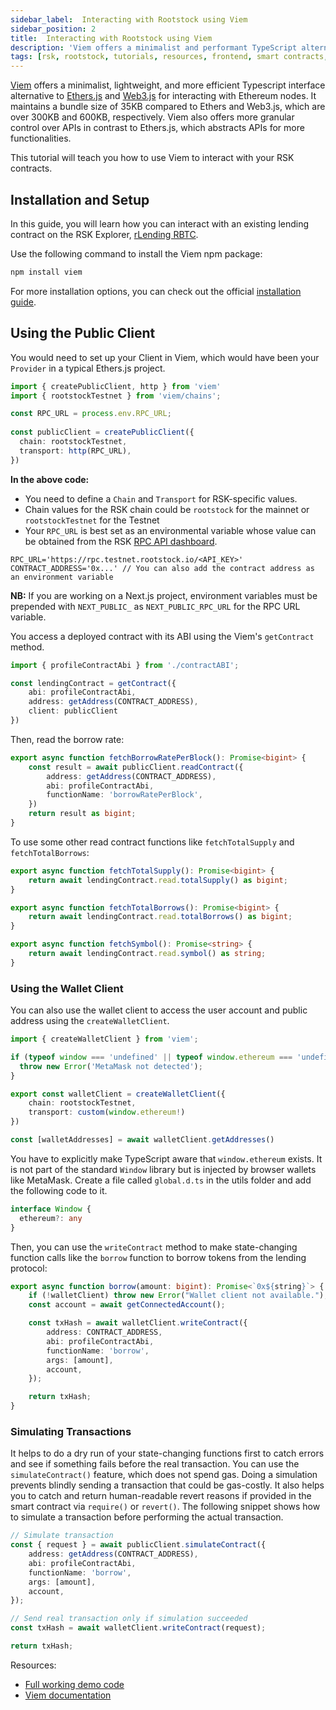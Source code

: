 ```yaml
---
sidebar_label:  Interacting with Rootstock using Viem
sidebar_position: 2
title:  Interacting with Rootstock using Viem
description: 'Viem offers a minimalist and performant TypeScript alternative to Ethers.js and Web3.js for frontends to interact with deployed contracts when building dApps. This guide will teach developers how to use Viem when building for RSK.'
tags: [rsk, rootstock, tutorials, resources, frontend, smart contracts, dapps, viem]
---
```



[Viem](https://viem.sh/) offers a minimalist, lightweight, and more efficient Typescript interface alternative to [Ethers.js](https://docs.ethers.org/v5/) and [Web3.js](https://web3js.readthedocs.io/en/v1.10.0/) for interacting with Ethereum nodes. It maintains a bundle size of 35KB compared to Ethers and Web3.js, which are over 300KB and 600KB, respectively. Viem also offers more granular control over APIs in contrast to Ethers.js, which abstracts APIs for more functionalities. 

This tutorial will teach you how to use Viem to interact with your RSK contracts.


## Installation and Setup

In this guide, you will learn how you can interact with an existing lending contract on the RSK Explorer, [rLending RBTC](https://explorer.testnet.rootstock.io/address/0xc19f0882bf318c9f8767c7d520018888e878417b).

Use the following command to install the Viem npm package:

```bash
npm install viem
```

For more installation options, you can check out the official [installation guide](https://viem.sh/docs/installation).

## Using the Public Client

You would need to set up your Client in Viem, which would have been your `Provider` in a typical Ethers.js project.

```ts
import { createPublicClient, http } from 'viem'
import { rootstockTestnet } from 'viem/chains';

const RPC_URL = process.env.RPC_URL;
 
const publicClient = createPublicClient({ 
  chain: rootstockTestnet, 
  transport: http(RPC_URL), 
}) 
```

**In the above code:** 
- You need to define a `Chain` and `Transport` for RSK-specific values. 
- Chain values for the RSK chain could be `rootstock` for the mainnet or `rootstockTestnet` for the Testnet
- Your `RPC_URL` is best set as an environmental variable whose value can be obtained from the RSK [RPC API dashboard](https://dev.rootstock.io/developers/rpc-api/rootstock/setup/).

```
RPC_URL='https://rpc.testnet.rootstock.io/<API_KEY>'
CONTRACT_ADDRESS='0x...' // You can also add the contract address as an environment variable 
```

**NB:** If you are working on a Next.js project, environment variables must be prepended with `NEXT_PUBLIC_` as `NEXT_PUBLIC_RPC_URL` for the RPC URL variable.


You access a deployed contract with its ABI using the Viem's `getContract` method. 

```ts
import { profileContractAbi } from './contractABI';

const lendingContract = getContract({
	abi: profileContractAbi, 
	address: getAddress(CONTRACT_ADDRESS), 
	client: publicClient 
})
```

Then, read the borrow rate:

```ts
export async function fetchBorrowRatePerBlock(): Promise<bigint> {
	const result = await publicClient.readContract({
		address: getAddress(CONTRACT_ADDRESS),
		abi: profileContractAbi,
		functionName: 'borrowRatePerBlock',
	})
	return result as bigint;
}
```

To use some other read contract functions like `fetchTotalSupply` and `fetchTotalBorrows`:

```ts
export async function fetchTotalSupply(): Promise<bigint> {
	return await lendingContract.read.totalSupply() as bigint;
}

export async function fetchTotalBorrows(): Promise<bigint> {
	return await lendingContract.read.totalBorrows() as bigint;
}

export async function fetchSymbol(): Promise<string> {
	return await lendingContract.read.symbol() as string;
}
```

### Using the Wallet Client

You can also use the wallet client to access the user account and public address using the `createWalletClient`.

```ts
import { createWalletClient } from 'viem';

if (typeof window === 'undefined' || typeof window.ethereum === 'undefined') {
  throw new Error('MetaMask not detected');
}

export const walletClient = createWalletClient({
	chain: rootstockTestnet,
	transport: custom(window.ethereum!)
})

const [walletAddresses] = await walletClient.getAddresses()
```

You have to explicitly make TypeScript aware that `window.ethereum` exists. It is not part of the standard `Window` library but is injected by browser wallets like MetaMask. Create a file called `global.d.ts` in the utils folder and add the following code to it.

```ts
interface Window {
  ethereum?: any
}
```

Then, you can use the `writeContract` method to make state-changing function calls like the `borrow` function to borrow tokens from the lending protocol:

```ts
export async function borrow(amount: bigint): Promise<`0x${string}`> {
	if (!walletClient) throw new Error("Wallet client not available.");
	const account = await getConnectedAccount();

	const txHash = await walletClient.writeContract({
		address: CONTRACT_ADDRESS,
		abi: profileContractAbi,
		functionName: 'borrow',
		args: [amount],
		account,
	});

	return txHash;
}
```

### Simulating Transactions

It helps to do a dry run of your state-changing functions first to catch errors and see if something fails before the real transaction. You can use the `simulateContract()` feature, which does not spend gas. Doing a simulation prevents blindly sending a transaction that could be gas-costly. It also helps you to catch and return human-readable revert reasons if provided in the smart contract via `require()` or `revert()`. The following snippet shows how to simulate a transaction before performing the actual transaction.

```ts
// Simulate transaction
const { request } = await publicClient.simulateContract({
    address: getAddress(CONTRACT_ADDRESS),
    abi: profileContractAbi,
    functionName: 'borrow',
    args: [amount],
    account,
});

// Send real transaction only if simulation succeeded
const txHash = await walletClient.writeContract(request);

return txHash;
```

Resources:
- [Full working demo code](https://github.com/entuziaz/rsk-viem-demo) 
- [Viem documentation](https://viem.sh/docs/getting-started)
